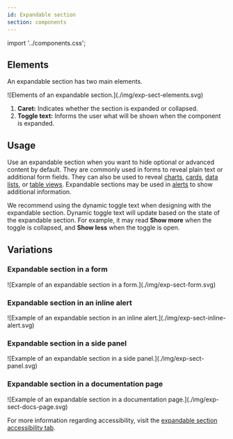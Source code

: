 ```yaml
---
id: Expandable section
section: components
---
```


import '../components.css';

## Elements
An expandable section has two main elements.

<div class="ws-docs-content-img">
![Elements of an expandable section.](./img/exp-sect-elements.svg)
</div>

1. **Caret:** Indicates whether the section is expanded or collapsed.
2. **Toggle text:** Informs the user what will be shown when the component is expanded.

## Usage
Use an expandable section when you want to hide optional or advanced content by default. They are commonly used in forms to reveal plain text or additional form fields. They can also be used to reveal [charts](https://v4-archive.patternfly.org/v4/charts/about), [cards](https://v4-archive.patternfly.org/v4/components/card), [data lists](https://v4-archive.patternfly.org/v4/components/data-list), or [table views](https://v4-archive.patternfly.org/v4/components/table). Expandable sections may be used in [alerts](https://v4-archive.patternfly.org/v4/components/alert) to show additional information.

We recommend using the dynamic toggle text when designing with the expandable section. Dynamic toggle text will update based on the state of the expandable section. For example, it may read **Show more** when the toggle is collapsed, and **Show less** when the toggle is open.

## Variations

### Expandable section in a form

<div class="ws-docs-content-img">
![Example of an expandable section in a form.](./img/exp-sect-form.svg)
</div>

### Expandable section in an inline alert

<div class="ws-docs-content-img">
![Example of an expandable section in an inline alert.](./img/exp-sect-inline-alert.svg)
</div>

### Expandable section in a side panel

<div class="ws-docs-content-img">
![Example of an expandable section in a side panel.](./img/exp-sect-panel.svg)
</div>

### Expandable section in a documentation page

<div class="ws-docs-content-img">
![Example of an expandable section in a documentation page.](./img/exp-sect-docs-page.svg)
</div>


For more information regarding accessibility, visit the [expandable section accessibility tab](https://v4-archive.patternfly.org/v4/components/expandable-section/accessibility).
